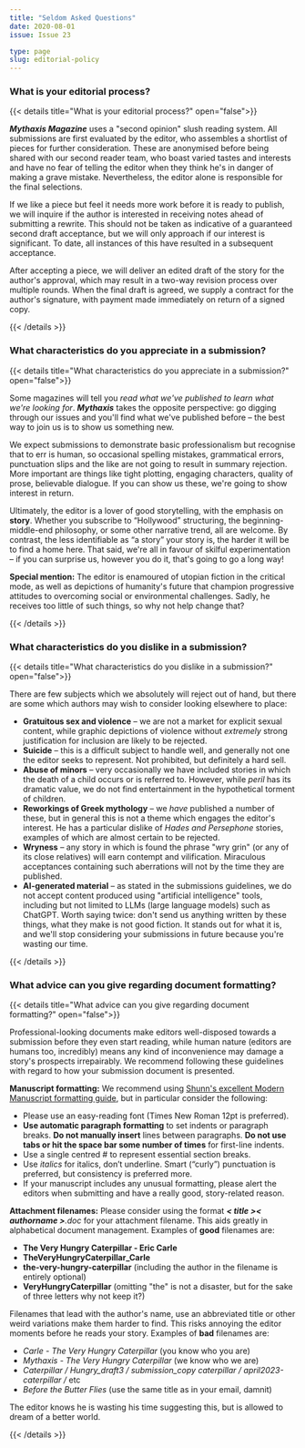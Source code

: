 ```yaml
---
title: "Seldom Asked Questions"
date: 2020-08-01
issue: Issue 23

type: page
slug: editorial-policy
---
```


### What is your editorial process?

{{< details title="What is your editorial process?" open="false">}}

***Mythaxis Magazine*** uses a "second opinion" slush reading system. All submissions are first evaluated by the editor, who assembles a shortlist of pieces for further consideration. These are anonymised before being shared with our second reader team, who boast varied tastes and interests and have no fear of telling the editor when they think he's in danger of making a grave mistake. Nevertheless, the editor alone is responsible for the final selections.

If we like a piece but feel it needs more work before it is ready to publish, we will inquire if the author is interested in receiving notes ahead of submitting a rewrite. This should not be taken as indicative of a guaranteed second draft acceptance, but we will only approach if our interest is significant. To date, all instances of this have resulted in a subsequent acceptance.

After accepting a piece, we will deliver an edited draft of the story for the author's approval, which may result in a two-way revision process over multiple rounds. When the final draft is agreed, we supply a contract for the author's signature, with payment made immediately on return of a signed copy.

{{< /details >}}

### What characteristics do you appreciate in a submission?

{{< details title="What characteristics do you appreciate in a submission?" open="false">}}

Some magazines will tell you *read what we've published to learn what we're looking for*. ***Mythaxis*** takes the opposite perspective: go digging through our issues and you'll find what we've published before – the best way to join us is to show us something new.

We expect submissions to demonstrate basic professionalism but recognise that to err is human, so occasional spelling mistakes, grammatical errors, punctuation slips and the like are not going to result in summary rejection. More important are things like tight plotting, engaging characters, quality of prose, believable dialogue. If you can show us these, we're going to show interest in return.

Ultimately, the editor is a lover of good storytelling, with the emphasis on **story**. Whether you subscribe to “Hollywood” structuring, the beginning-middle-end philosophy, or some other narrative trend, all are welcome. By contrast, the less identifiable as “a story” your story is, the harder it will be to find a home here. That said, we're all in favour of skilful experimentation – if you can surprise us, however you do it, that's going to go a long way!

**Special mention:** The editor is enamoured of utopian fiction in the critical mode, as well as depictions of humanity's future that champion progressive attitudes to overcoming social or environmental challenges. Sadly, he receives too little of such things, so why not help change that?

{{< /details >}}

### What characteristics do you dislike in a submission?

{{< details title="What characteristics do you dislike in a submission?" open="false">}}

There are few subjects which we absolutely will reject out of hand, but there are some which authors may wish to consider looking elsewhere to place:

* **Gratuitous sex and violence** – we are not a market for explicit sexual content, while graphic depictions of violence without *extremely* strong justification for inclusion are likely to be rejected.
* **Suicide** – this is a difficult subject to handle well, and generally not one the editor seeks to represent. Not prohibited, but definitely a hard sell.
* **Abuse of minors** – very occasionally we have included stories in which the death of a child occurs or is referred to. However, while *peril* has its dramatic value, we do not find entertainment in the hypothetical torment of children.
* **Reworkings of Greek mythology** – we *have* published a number of these, but in general this is not a theme which engages the editor's interest. He has a particular dislike of *Hades and Persephone* stories, examples of which are almost certain to be rejected.
* **Wryness** – any story in which is found the phrase "wry grin" (or any of its close relatives) will earn contempt and vilification. Miraculous acceptances containing such aberrations will not by the time they are published.
* **AI-generated material** – as stated in the submissions guidelines, we do not accept content produced using "artificial intelligence" tools, including but not limited to LLMs (large language models) such as ChatGPT. Worth saying twice: don't send us anything written by these things, what they make is not good fiction. It stands out for what it is, and we'll stop considering your submissions in future because you're wasting our time.

{{< /details >}}

### What advice can you give regarding document formatting?

{{< details title="What advice can you give regarding document formatting?" open="false">}}

Professional-looking documents make editors well-disposed towards a submission before they even start reading, while human nature (editors are humans too, incredibly) means any kind of inconvenience may damage a story's prospects irrepairably. We recommend following these guidelines with regard to how your submission document is presented.

**Manuscript formatting:** We recommend using [Shunn's excellent Modern Manuscript formatting guide](https://www.shunn.net/format/story/), but in particular consider the following:

- Please use an easy-reading font (Times New Roman 12pt is preferred).
- **Use automatic paragraph formatting** to set indents or paragraph breaks. **Do not manually insert** lines between paragraphs. **Do not use tabs or hit the space bar some number of times** for first-line indents.
- Use a single centred # to represent essential section breaks.
- Use *italics* for italics, don’t underline. Smart (“curly”) punctuation is preferred, but consistency is preferred more.
- If your manuscript includes any unusual formatting, please alert the editors when submitting and have a really good, story-related reason.

**Attachment filenames:** Please consider using the format ***< title >< authorname >**.doc* for your attachment filename. This aids greatly in alphabetical document management. Examples of **good** filenames are:

- **The Very Hungry Caterpillar - Eric Carle**
- **TheVeryHungryCaterpillar_Carle**
- **the-very-hungry-caterpillar** (including the author in the filename is entirely optional)
- **VeryHungryCaterpillar** (omitting "the" is not a disaster, but for the sake of three letters why not keep it?)

Filenames that lead with the author's name, use an abbreviated title or other weird variations make them harder to find. This risks annoying the editor moments before he reads your story. Examples of **bad** filenames are:

- *Carle - The Very Hungry Caterpillar* (you know who you are)
- *Mythaxis - The Very Hungry Caterpillar* (we know who we are)
- *Caterpillar / Hungry_draft3 / submission_copy caterpillar / april2023-caterpillar /* etc
- *Before the Butter Flies* (use the same title as in your email, damnit)

The editor knows he is wasting his time suggesting this, but is allowed to dream of a better world.

{{< /details >}}
